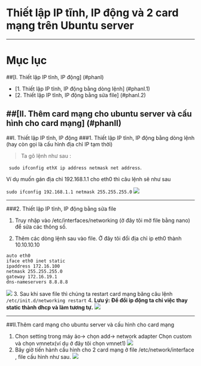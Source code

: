 # Thiết lập IP tĩnh, IP động và 2 card mạng trên Ubuntu server

----
# Mục lục
##[I. Thiết lập IP tĩnh, IP động]  (#phanI)
 * [1. Thiết lập IP tĩnh, IP động bằng dòng lệnh] (#phanI.1)
 * [2. Thiết lập IP tĩnh, IP động bằng sửa file] (#phanI.2)
 
##[II. Thêm card mạng cho ubuntu server và cấu hình cho card mạng]  (#phanII)
----
<a name="phanI"></a>
##I. Thiết lập IP tĩnh, IP động
<a name="phanI.1"></a>
###1. Thiết lập IP tĩnh, IP động bằng dòng lệnh (hay còn gọi là cấu hình địa chỉ IP tạm thời)
> Ta gõ lệnh như sau :

 ``` sudo ifconfig ethX ip address netmask net address```.

Ví dụ muốn gán địa chỉ 192.168.1.1 cho eth0 thì câu lệnh sẽ như sau 

```sudo ifconfig 192.168.1.1 netmask 255.255.255.0```
 ![](https://raw.githubusercontent.com/hieppso194/baocao_vnware/master/22.PNG)

----
<a name="phanI.2"></a>
###2. Thiết lập IP tĩnh, IP động bằng sửa file
1. Truy nhập vào /etc/interfaces/networking (ở đây tôi mở file bằng nano) để sửa các thông số.

2. Thêm các dòng lệnh sau vào file. Ở đây tôi đổi địa chỉ ip eth0 thành 10.10.10.10
 ```
auto eth0
iface eth0 inet static
ipaddress 172.16.100
netmask 255.255.255.0
gateway 172.16.19.1
dns-nameservers 8.8.8.8
```
![](https://raw.githubusercontent.com/hieppso194/baocao_vnware/master/23.PNG)
3. Sau khi save file thì chúng ta restart card mạng băng câu lệnh ```/etc/init.d/networking restart```
4. **Lưu ý: Để đổi ip động ta chỉ việc thay static thành dhcp và làm tương tự.**
![](https://raw.githubusercontent.com/hieppso194/baocao_vnware/master/232.png)

----
<a name="phanII"></a>
##II.Thêm card mạng cho ubuntu server và cấu hình cho card mạng
1. Chọn setting trong máy ảo-> chọn add-> network adapter Chọn custom và chọn vmnetx(ví dụ ở đây tôi chọn vmnet1)
  ![](https://raw.githubusercontent.com/hieppso194/baocao_vnware/master/24.PNG)
2. Bây giờ tiến hành cấu hình cho 2 card mạng ở file /etc/network/interface , file cấu hình như sau.
![](https://raw.githubusercontent.com/hieppso194/baocao_vnware/master/25.png)

